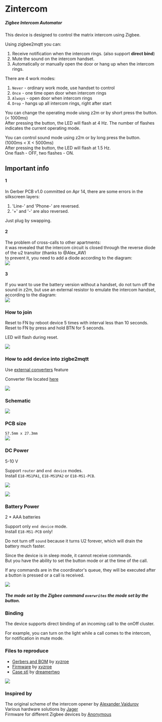 # Zintercom  
##### Zigbee Intercom Automator  
This device is designed to control the matrix intercom using Zigbee.

Using zigbee2mqtt you can:
1. Receive notification when the intercom rings. (also support **direct bind**)
2. Mute the sound on the intercom handset.
3. Automatically or manually open the door or hang up when the intercom rings.

There are 4 work modes:  
1. `Never` - ordinary work mode, use handset to control  
2. `Once` - one time open door when intercom rings  
3. `Always` - open door when intercom rings  
4. `Drop` - hangs up all intercom rings, right after start  

You can change the operating mode uisng z2m or by short press the button. (< 1000ms)  
After pressing the button, the LED will flash at 4 Hz. 
The number of flashes indicates the current operating mode.  

You can control sound mode using z2m or by long press the button. (1000ms < X < 5000ms)  
After pressing the button, the LED will flash at 1.5 Hz.  
One flash - OFF, two flashes - ON.  

  
  
## Important info
#### 1
In Gerber PCB v1.0 committed on Apr 14, there are some errors in the silkscreen layers:
1. 'Line-' and 'Phone-' are reversed.
2. '+' and '-' are also reversed.  

Just plug by swapping.  
  
#### 2
The problem of cross-calls to other apartments:  
it was revealed that the intercom circuit is closed through the reverse diode of the u2 transitor (thanks to @Alex_AW)  
to prevent it, you need to add a diode according to the diagram:  
![](/images/fix_error_rings.png)  

#### 3
If you want to use the battery version without a handset, do not turn off the sound in z2m, but use an external resistor to emulate the intercom handset, according to the diagram:  
![](/images/battery_no_handset.png)    
   
   
### How to join
Reset to FN by reboot device 5 times with interval less than 10 seconds.  
Reset to FN by press and hold BTN for 5 seconds.  

LED will flash during reset.  

![](/images/z2m_dashboard.gif)  


### How to add device into zigbe2mqtt
Use [external converters](https://www.zigbee2mqtt.io/information/configuration.html#external-converters-configuration) feature

Converter file located [here](https://github.com/diyruz/Zintercom/blob/master/converters/DIYRuZ_Zintercom.js)  

![](/images/z2m_exposes.png)  

### Schematic

![](/hardware/Schematic_Zintercom.png)  


### PCB size  

`57.5mm x 27.3mm`  
![](/images/dimensions.png)  


### DC Power  

5-10 V  
  
Support `router` and `end device` modes.  
Install `E18-MS1PA1`, `E18-MS1PA2` or `E18-MS1-PCB`.   

![](/images/front_side.png)  

![](/images/back_DC_5-9V.png)  


### Battery Power  

2 * AAA batteries  
  
Support only `end device` mode.  
Install `E18-MS1-PCB` only!  

Do not turn off `sound` because it turns U2 forever, which will drain the battery much faster.

Since the device is in sleep mode, it cannot receive commands.  
But you have the ability to set the button mode or at the time of the call.  

If any commands are in the coordinator's queue, they will be executed after a button is pressed or a call is received.

![](/images/back_2xAAA.png)  

##### The mode set by the Zigbee command `overwrites` the mode set by the button.

### Binding
The device supports direct binding of an incoming call to the onOff cluster.  

For example, you can turn on the light while a call comes to the intercom, for notification in mute mode.


### Files to reproduce
* [Gerbers and BOM](https://github.com/diyruz/Zintercom/tree/master/hardware) by [xyzroe](https://t.me/xyzroe)  
* [Firmware](https://github.com/diyruz/Zintercom/releases) by [xyzroe](https://t.me/xyzroe)  
* [Case stl](https://www.thingiverse.com/thing:4866356) by [dreamertwo](https://t.me/dreamertwo) 

![](https://cdn.thingiverse.com/assets/0b/2f/09/d3/37/large_display_2021-05-22_22-55-43.JPG)

### Inspired by
The original scheme of the intercom opener by [Alexander Vaidurov](https://easyeda.com/Alex_AW/domofon-with-battery)  
Various hardware solutions by [Jager](https://modkam.ru)  
Firmware for different Zigbee devices by [Anonymous](https://github.com/nurikk/)  
